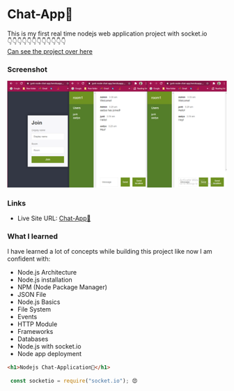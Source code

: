 # Chat-App💬

This is my first real time nodejs web application project with socket.io <br>
👇👇👇👇👇👇👇👇👇👇👇👇<br>
[Can see the project over here](https://jyoti-node-chat-app.herokuapp.com/)
 
### Screenshot

![](./chatApp.png)

### Links
- Live Site URL: [Chat-App💬](https://jyoti-node-chat-app.herokuapp.com/)

### What I learned
I have learned a lot of concepts while building this project like now I am confident with:
- Node.js Architecture
- Node.js installation
- NPM (Node Package Manager)
- JSON File
- Node.js Basics
- File System
- Events
- HTTP Module
- Frameworks
- Databases
- Node.js with socket.io
- Node app deployment
```html
<h1>Nodejs Chat-Application💬</h1>
```
```js
 const socketio = require("socket.io"); 😍
```
 
